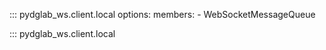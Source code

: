 ::: pydglab_ws.client.local
    options:
          members:
          - WebSocketMessageQueue

::: pydglab_ws.client.local